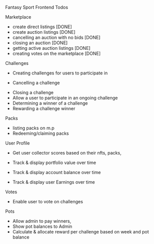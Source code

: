 Fantasy Sport Frontend Todos

Marketplace

- create direct listings [DONE]
- create auction listings [DONE]
- cancelling an auction with no bids [DONE]
- closing an auction [DONE]
- getting active auction listings [DONE]
- creating votes on the marketplace [DONE]

Challenges

- Creating challenges for users to participate in

- Cancelling a challenge

* Closing a challenge
* Allow a user to participate in an ongoing challenge
* Determining a winner of a challenge
* Rewarding a challenge winner

Packs

- listing packs on m.p
- Redeeming/claiming packs

User Profile

- Get user collector scores based on their nfts, packs,

- Track & display portfolio value over time

- Track & display account balance over time
- Track & display user Earnings over time

Votes

- Enable user to vote on challenges

Pots

- Allow admin to pay winners,
- Show pot balances to Admin
- Calculate & allocate reward per challenge based on week and pot balance
